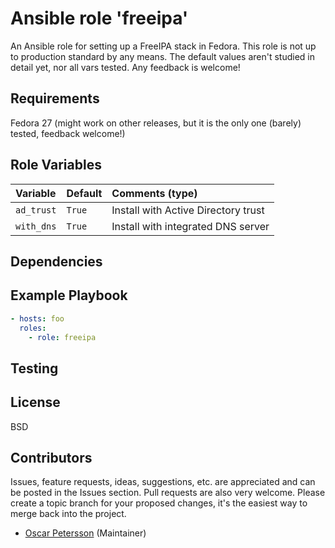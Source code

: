 # Ansible role 'freeipa'

An Ansible role for setting up a FreeIPA stack in Fedora.
This role is not up to production standard by any means.
The default values aren't studied in detail yet, nor all vars tested.
Any feedback is welcome!

## Requirements
Fedora 27 (might work on other releases, but it is the only one (barely) tested, feedback welcome!)

## Role Variables
| Variable		| Default		| Comments (type) |
| :---			| :---			| :---		  |
| `ad_trust` | `True` | Install with Active Directory trust |
| `with_dns` | `True` | Install with integrated DNS server |

## Dependencies

## Example Playbook
```Yaml
- hosts: foo
  roles:
    - role: freeipa
```

## Testing

## License

BSD

## Contributors

Issues, feature requests, ideas, suggestions, etc. are appreciated and can be posted in the Issues section. Pull requests are also very welcome. Please create a topic branch for your proposed changes, it's the easiest way to merge back into the project.

- [Oscar Petersson](https://github.com/oscpe262/) (Maintainer)
